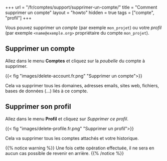 +++
url = "/fr/comptes/support/supprimer-un-compte/"
title = "Comment supprimer un compte"
layout = "howto"
hidden = true
tags = ["compte", "profil"]
+++

Vous pouvez supprimer un _compte_ (par exemple `mon_projet`) ou votre _profil_ (par exemple `<name@exemple.org>` propriétaire du compte `mon_projet`).

## Supprimer un compte 

Allez dans le menu **Comptes** et cliquez sur la _poubelle_ du compte à supprimer.

{{< fig "images/delete-account.fr.png" "Supprimer un compte">}}

Cela va supprimer tous les domaines, adresses emails, sites web, fichiers, bases de données (...) liés à ce compte.

## Supprimer son profil

Allez dans le menu **Profil** et cliquez sur _Supprimer ce profil_.

{{< fig "images/delete-profile.fr.png" "Supprimer un profil">}}

Cela va supprimer tous les comptes attachés et votre historique.

{{% notice warning %}}
Une fois cette opération effectuée, il ne sera en aucun cas possible de revenir en arrière.
{{% /notice %}}
